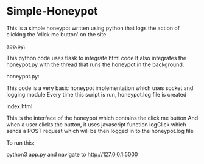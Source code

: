 # Simple-Honeypot
This is a simple honeypot written using python that logs the action of clicking the 'click me button' on the site


app.py:

This python code uses flask to integrate html code
It also integrates the honeypot.py with the thread that runs the honeypot in the background.

honeypot.py:

This code is a very basic honeypot implementation which uses socket and logging module
Every time this script is run, honeypot.log file is created

index.html:

This is the interface of the honeypot which contains the click me button
And when a user clicks the button, it uses javascript function logClick which sends a POST request which will be then logged in to the honeypot.log file


To run this:

python3 app.py
and navigate to http://127.0.0.1:5000
